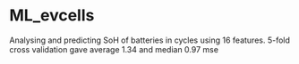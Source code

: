 # ML_evcells

Analysing and predicting SoH of batteries in cycles using 16 features. 5-fold cross validation gave average 1.34 and median 0.97 mse
